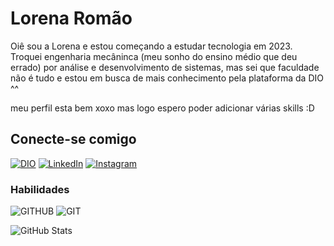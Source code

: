 # Lorena Romão
Oiê sou a Lorena e estou começando a estudar tecnologia em 2023. Troquei engenharia mecâninca (meu sonho do ensino médio que deu errado) por análise e desenvolvimento de sistemas, mas sei que faculdade não é tudo e estou em busca de mais conhecimento pela plataforma da DIO ^^

meu perfil esta bem xoxo mas logo espero poder adicionar várias skills :D



## Conecte-se comigo
[![DIO](https://img.shields.io/badge/Meu_Perfil_na_DIO-336?style=for-the-badge&logo=&logoColor=0E76A8)](https://web.dio.me/users/tanconrl?tab=skills)
[![LinkedIn](https://img.shields.io/badge/LinkedIn-336?style=for-the-badge&logo=linkedin&logoColor=0E76A8)](https://www.linkedin.com/in/lorena-tancon-rom%C3%A3o-2b5a13164/)
[![Instagram](https://img.shields.io/badge/Instagram-336?style=for-the-badge&logo=instagram)](https://www.instagram.com/tancollor/)



### Habilidades 
![GITHUB](https://img.shields.io/badge/Github-336?style=for-the-badge&logo=github)
![GIT](https://img.shields.io/badge/Git-336?style=for-the-badge&logo=git)

![GitHub Stats](https://github-readme-stats.vercel.app/api?username=LorenaRomao&theme=transparent&bg_color=336&border_color=336&show_icons=true&icon_color=30A3DC&title_color=E94D5F&text_color=FFF)
